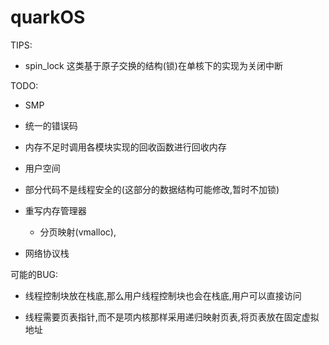 # quarkOS

TIPS:
- spin_lock 这类基于原子交换的结构(锁)在单核下的实现为关闭中断


TODO:
- SMP

- 统一的错误码
  
- 内存不足时调用各模块实现的回收函数进行回收内存
  
- 用户空间

- 部分代码不是线程安全的(这部分的数据结构可能修改,暂时不加锁)

- 重写内存管理器
  - 分页映射(vmalloc), 

- 网络协议栈

可能的BUG:
- 线程控制块放在栈底,那么用户线程控制块也会在栈底,用户可以直接访问

- 线程需要页表指针,而不是项内核那样采用递归映射页表,将页表放在固定虚拟地址